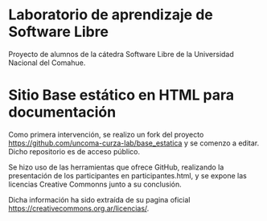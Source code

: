 # Laboratorio de aprendizaje de Software Libre
Proyecto de alumnos de la cátedra Software Libre de la Universidad Nacional del Comahue.
#
# Sitio Base estático en HTML para documentación
Como primera intervención, se realizo un fork del proyecto https://github.com/uncoma-curza-lab/base_estatica y se comenzo a editar.
Dicho repositorio es de acceso público.

Se hizo uso de las herramientas que ofrece GitHub, realizando la presentación de los participantes en participantes.html, y se expone las licencias Creative Commonns junto a su conclusión.

Dicha información ha sido extraída de su pagina oficial https://creativecommons.org.ar/licencias/.

